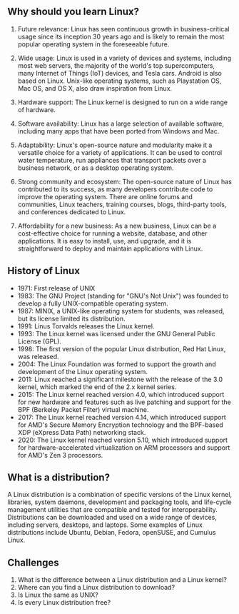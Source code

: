 ## Why should you learn Linux?

1. Future relevance:
Linux has seen continuous growth in business-critical usage since its inception 30 years ago and is likely to remain the most popular operating system in the foreseeable future.

2. Wide usage:
Linux is used in a variety of devices and systems, including most web servers, the majority of the world's top supercomputers, many Internet of Things (IoT) devices, and Tesla cars. Android is also based on Linux. Unix-like operating systems, such as Playstation OS, Mac OS, and OS X, also draw inspiration from Linux.

3. Hardware support:
The Linux kernel is designed to run on a wide range of hardware.

4. Software availability:
Linux has a large selection of available software, including many apps that have been ported from Windows and Mac.

5. Adaptability:
Linux's open-source nature and modularity make it a versatile choice for a variety of applications. It can be used to control water temperature, run appliances that transport packets over a business network, or as a desktop operating system.

6. Strong community and ecosystem:
The open-source nature of Linux has contributed to its success, as many developers contribute code to improve the operating system. There are online forums and communities, Linux teachers, training courses, blogs, third-party tools, and conferences dedicated to Linux.

7. Affordability for a new business:
As a new business, Linux can be a cost-effective choice for running a website, database, and other applications. It is easy to install, use, and upgrade, and it is straightforward to deploy and maintain applications with Linux.

## History of Linux

* 1971: First release of UNIX
* 1983: The GNU Project (standing for "GNU's Not Unix") was founded to develop a fully UNIX-compatible operating system.
* 1987: MINIX, a UNIX-like operating system for students, was released, but its license limited its distribution.
* 1991: Linus Torvalds releases the Linux kernel.
* 1993: The Linux kernel was licensed under the GNU General Public License (GPL).
* 1998: The first version of the popular Linux distribution, Red Hat Linux, was released.
* 2004: The Linux Foundation was formed to support the growth and development of the Linux operating system.
* 2011: Linux reached a significant milestone with the release of the 3.0 kernel, which marked the end of the 2.x kernel series.
* 2015: The Linux kernel reached version 4.0, which introduced support for new hardware and features such as live patching and support for the BPF (Berkeley Packet Filter) virtual machine.
* 2017: The Linux kernel reached version 4.14, which introduced support for AMD's Secure Memory Encryption technology and the BPF-based XDP (eXpress Data Path) networking stack.
* 2020: The Linux kernel reached version 5.10, which introduced support for hardware-accelerated virtualization on ARM processors and support for AMD's Zen 3 processors.
    
## What is a distribution?

A Linux distribution is a combination of specific versions of the Linux kernel, libraries, system daemons, development and packaging tools, and life-cycle management utilities that are compatible and tested for interoperability. Distributions can be downloaded and used on a wide range of devices, including servers, desktops, and laptops. Some examples of Linux distributions include Ubuntu, Debian, Fedora, openSUSE, and Cumulus Linux.

## Challenges

1. What is the difference between a Linux distribution and a Linux kernel?
1. Where can you find a Linux distribution to download?
1. Is Linux the same as UNIX?
1. Is every Linux distribution free?
